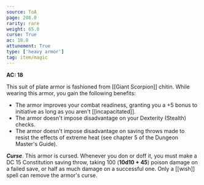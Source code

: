 ```yaml
---
source: ToA
page: 208.0
rarity: rare
weight: 65.0
curse: True
ac: 18.0
attunement: True
type: ['heavy armor']
tag: item/magic
---
```


**AC: 18**

This suit of plate armor is fashioned from [[Giant Scorpion]] chitin. While wearing this armor, you gain the following benefits:

- The armor improves your combat readiness, granting you a +5 bonus to initiative as long as you aren't [[incapacitated]].
- The armor doesn't impose disadvantage on your Dexterity (Stealth) checks.
- The armor doesn't impose disadvantage on saving throws made to resist the effects of extreme heat (see chapter 5 of the Dungeon Master's Guide).

**_Curse_**. This armor is cursed. Whenever you don or doff it, you must make a DC 15 Constitution saving throw, taking 100 (**10d10 + 45**) poison damage on a failed save, or half as much damage on a successful one. Only a [[wish]] spell can remove the armor's curse.


